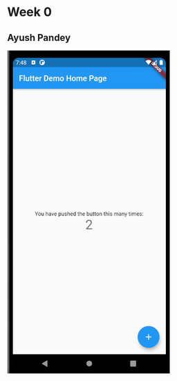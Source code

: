 # Week 0
## Ayush Pandey
![Ayush-Pandey](https://github.com/skully-coder/IECSE-App-Winter-Project-20/blob/Ayush-Pandey/Task%200/Ayush-Pandey.png)
